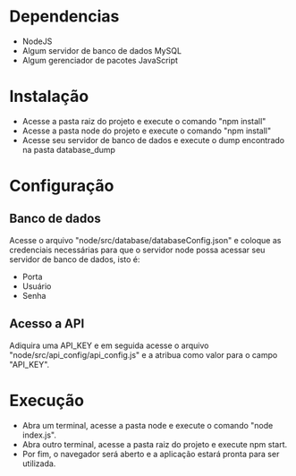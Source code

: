 # Dependencias

* NodeJS
* Algum servidor de banco de dados MySQL
* Algum gerenciador de pacotes JavaScript

# Instalação

* Acesse a pasta raiz do projeto e execute o comando "npm install"
* Acesse a pasta node do projeto e execute o comando "npm install"
* Acesse seu servidor de banco de dados e execute o dump encontrado na pasta database_dump

# Configuração

## Banco de dados

Acesse o arquivo "node/src/database/databaseConfig.json" e coloque as credenciais necessárias para que o servidor node possa acessar seu servidor de banco de dados, isto é:

* Porta
* Usuário
* Senha

## Acesso a API

Adiquira uma API_KEY e em seguida acesse o arquivo "node/src/api_config/api_config.js" e a atribua como valor para o campo "API_KEY".

# Execução

* Abra um terminal, acesse a pasta node e execute o comando "node index.js".
* Abra outro terminal, acesse a pasta raiz do projeto e execute npm start.
* Por fim, o navegador será aberto e a aplicação estará pronta para ser utilizada.



